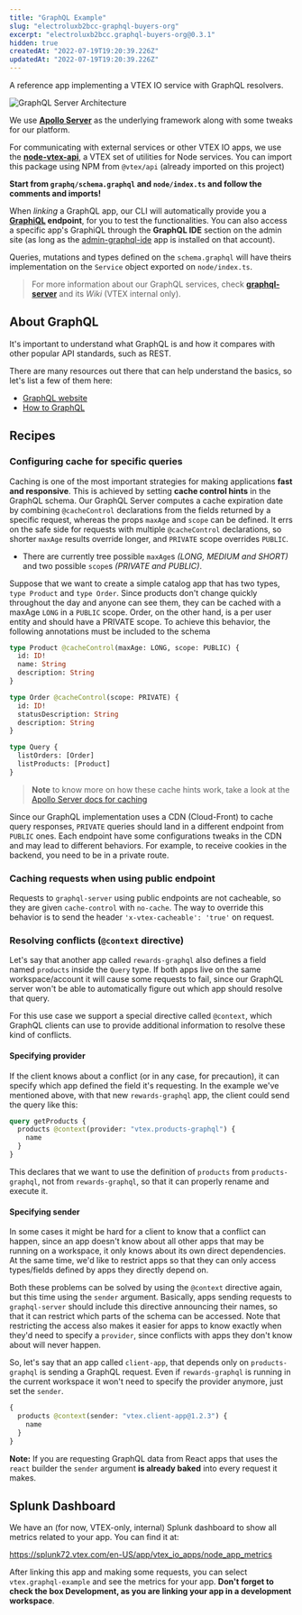 ```yaml
---
title: "GraphQL Example"
slug: "electroluxb2bcc-graphql-buyers-org"
excerpt: "electroluxb2bcc.graphql-buyers-org@0.3.1"
hidden: true
createdAt: "2022-07-19T19:20:39.226Z"
updatedAt: "2022-07-19T19:20:39.226Z"
---
```

A reference app implementing a VTEX IO service with GraphQL resolvers.

![GraphQL Server Architecture](https://user-images.githubusercontent.com/18706156/77382285-bf2d6c80-6d5e-11ea-9f39-2c30b3ec3672.jpg)

We use [**Apollo Server**](https://www.apollographql.com/docs/apollo-server/) as the underlying framework along with some tweaks for our platform.

For communicating with external services or other VTEX IO apps, we use the [**node-vtex-api**](https://github.com/vtex/node-vtex-api), a VTEX set of utilities for Node services. You can import this package using NPM from `@vtex/api` (already imported on this project)

**Start from `graphq/schema.graphql` and `node/index.ts` and follow the comments and imports!**

When _linking_ a GraphQL app, our CLI will automatically provide you a **[GraphiQL](https://github.com/graphql/graphiql) endpoint**, for you to test the functionalities. You can also access a specific app's GraphiQL through the **GraphQL IDE** section on the admin site (as long as the [admin-graphql-ide](https://github.com/vtex-apps/admin-graphql-ide) app is installed on that account).

Queries, mutations and types defined on the `schema.graphql` will have theirs implementation on the `Service` object exported on `node/index.ts`.

> For more information about our GraphQL services, check [**graphql-server**](https://github.com/vtex/graphql-server) and its _Wiki_ (VTEX internal only).

## About GraphQL

It's important to  understand what GraphQL is and how it compares with other popular API standards, such as REST.

There are many resources out there that can help understand the basics, so let's list a few of them here:

-   [GraphQL website](http://graphql.org/learn/)
-   [How to GraphQL](https://www.howtographql.com/basics/1-graphql-is-the-better-rest/)

## Recipes

### Configuring cache for specific queries
Caching is one of the most important strategies for making applications **fast and responsive**. This is achieved by setting **cache control hints** in the GraphQL schema. Our GraphQL Server computes a cache expiration date by combining `@cacheControl` declarations from the fields returned by a specific request, whereas the props `maxAge` and `scope` can be defined. It errs on the safe side for requests with multiple `@cacheControl` declarations, so shorter `maxAge` results override longer, and `PRIVATE` scope overrides `PUBLIC`.

- There are currently tree possible `maxAge`s _(LONG, MEDIUM and SHORT)_ and two possible `scope`s _(PRIVATE and PUBLIC)_.

Suppose that we want to create a simple catalog app that has two types, `type Product` and `type Order`. Since products don't change quickly throughout the day and anyone can see them, they can be cached with a maxAge `LONG` in a `PUBLIC` scope. Order, on the other hand, is a per user entity and should have a PRIVATE scope. To achieve this behavior, the following annotations must be included to the schema

```graphql
type Product @cacheControl(maxAge: LONG, scope: PUBLIC) {
  id: ID!
  name: String
  description: String
}

type Order @cacheControl(scope: PRIVATE) {
  id: ID!
  statusDescription: String
  description: String
}

type Query {
  listOrders: [Order]
  listProducts: [Product]
}
```

> **Note** to know more on how these cache hints work, take a look at the [Apollo Server docs for caching](https://www.apollographql.com/docs/apollo-server/performance/caching/) 

Since our GraphQL implementation uses a CDN (Cloud-Front) to cache query responses, `PRIVATE` queries should land in a different endpoint from `PUBLIC` ones. Each endpoint have some configurations tweaks in the CDN and may lead to different behaviors. For example, to receive cookies in the backend, you need to be in a private route.

### Caching requests when using public endpoint

Requests to `graphql-server` using public endpoints are not cacheable, so they are given `cache-control` with `no-cache`. The way to override this behavior is to send the header `'x-vtex-cacheable': 'true'` on request.

### Resolving conflicts (`@context` directive)

Let's say that another app called `rewards-graphql` also defines a field named `products` inside the `Query` type. If both apps live on the same workspace/account it will cause some requests to fail, since our GraphQL server won't be able to automatically figure out which app should resolve that query.

For this use case we support a special directive called `@context`, which GraphQL clients can use to provide additional information to resolve these kind of conflicts.

#### Specifying provider

If the client knows about a conflict (or in any case, for precaution), it can specify which app defined the field it's requesting. In the example we've mentioned above, with that new `rewards-graphql` app, the client could send the query like this:

```graphql
query getProducts {
  products @context(provider: "vtex.products-graphql") {
    name
  }
}
```

This declares that we want to use the definition of `products` from `products-graphql`, not from `rewards-graphql`, so that it can properly rename and execute it.

#### Specifying sender

In some cases it might be hard for a client to know that a conflict can happen, since an app doesn't know about all other apps that may be running on a workspace, it only knows about its own direct dependencies. At the same time, we'd like to restrict apps so that they can only access types/fields defined by apps they directly depend on.

Both these problems can be solved by using the `@context` directive again, but this time using the `sender` argument. Basically, apps sending requests to `graphql-server` should include this directive announcing their names, so that it can restrict which parts of the schema can be accessed. Note that restricting the access also makes it easier for apps to know exactly when they'd need to specify a `provider`, since conflicts with apps they don't know about will never happen.

So, let's say that an app called `client-app`, that depends only on `products-graphql` is sending a GraphQL request. Even if `rewards-graphql` is running in the current workspace it won't need to specify the provider anymore, just set the `sender`. 

```graphql
{
  products @context(sender: "vtex.client-app@1.2.3") {
    name
  }
}
```

**Note:** If you are requesting GraphQL data from React apps that uses the `react` builder the `sender` argument **is already baked** into every request it makes.

## Splunk Dashboard

We have an (for now, VTEX-only, internal) Splunk dashboard to show all metrics related to your app. You can find it at:

https://splunk72.vtex.com/en-US/app/vtex_io_apps/node_app_metrics

After linking this app and making some requests, you can select `vtex.graphql-example` and see the metrics for your app. **Don't forget to check the box Development, as you are linking your app in a development workspace**.